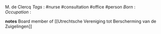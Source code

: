 M. de Clercq
*Tags* : #nurse #consultation #office #person
*Born* :
*Occupation* :

**notes**
Board member of [[Utrechtsche Vereniging tot Berscherming van de Zuigelingen]]